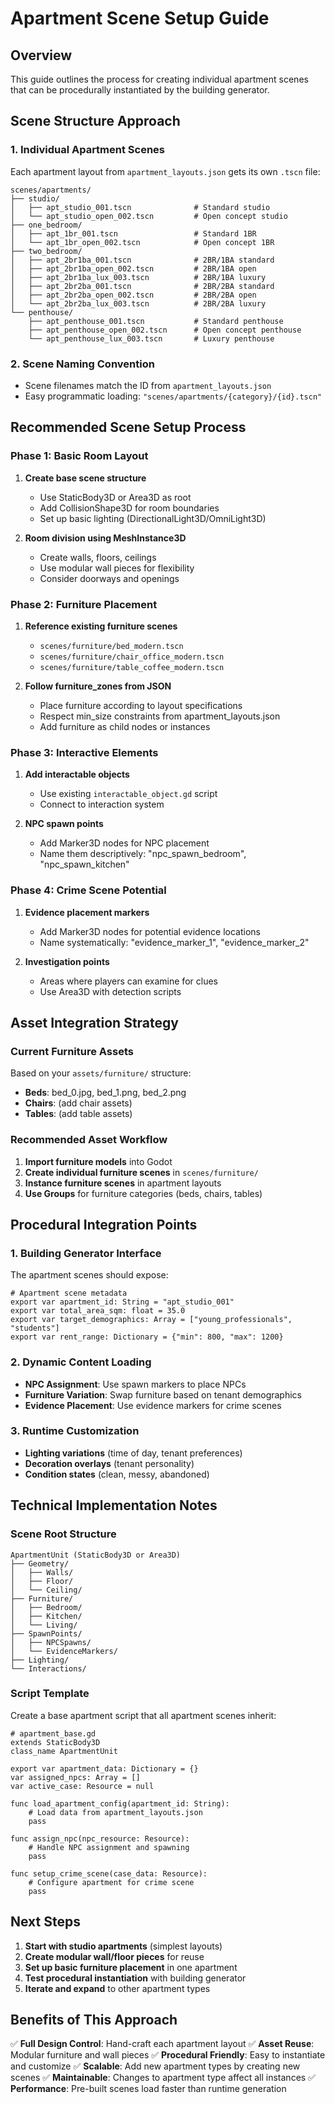 # Apartment Scene Setup Guide

## Overview
This guide outlines the process for creating individual apartment scenes that can be procedurally instantiated by the building generator.

## Scene Structure Approach

### 1. Individual Apartment Scenes
Each apartment layout from `apartment_layouts.json` gets its own `.tscn` file:

```
scenes/apartments/
├── studio/
│   ├── apt_studio_001.tscn              # Standard studio
│   └── apt_studio_open_002.tscn         # Open concept studio
├── one_bedroom/
│   ├── apt_1br_001.tscn                 # Standard 1BR
│   └── apt_1br_open_002.tscn            # Open concept 1BR
├── two_bedroom/
│   ├── apt_2br1ba_001.tscn              # 2BR/1BA standard
│   ├── apt_2br1ba_open_002.tscn         # 2BR/1BA open
│   ├── apt_2br1ba_lux_003.tscn          # 2BR/1BA luxury
│   ├── apt_2br2ba_001.tscn              # 2BR/2BA standard
│   ├── apt_2br2ba_open_002.tscn         # 2BR/2BA open
│   └── apt_2br2ba_lux_003.tscn          # 2BR/2BA luxury
└── penthouse/
    ├── apt_penthouse_001.tscn           # Standard penthouse
    ├── apt_penthouse_open_002.tscn      # Open concept penthouse
    └── apt_penthouse_lux_003.tscn       # Luxury penthouse
```

### 2. Scene Naming Convention
- Scene filenames match the ID from `apartment_layouts.json`
- Easy programmatic loading: `"scenes/apartments/{category}/{id}.tscn"`

## Recommended Scene Setup Process

### Phase 1: Basic Room Layout
1. **Create base scene structure**
   - Use StaticBody3D or Area3D as root
   - Add CollisionShape3D for room boundaries
   - Set up basic lighting (DirectionalLight3D/OmniLight3D)

2. **Room division using MeshInstance3D**
   - Create walls, floors, ceilings
   - Use modular wall pieces for flexibility
   - Consider doorways and openings

### Phase 2: Furniture Placement
1. **Reference existing furniture scenes**
   - `scenes/furniture/bed_modern.tscn`
   - `scenes/furniture/chair_office_modern.tscn`
   - `scenes/furniture/table_coffee_modern.tscn`

2. **Follow furniture_zones from JSON**
   - Place furniture according to layout specifications
   - Respect min_size constraints from apartment_layouts.json
   - Add furniture as child nodes or instances

### Phase 3: Interactive Elements
1. **Add interactable objects**
   - Use existing `interactable_object.gd` script
   - Connect to interaction system

2. **NPC spawn points**
   - Add Marker3D nodes for NPC placement
   - Name them descriptively: "npc_spawn_bedroom", "npc_spawn_kitchen"

### Phase 4: Crime Scene Potential
1. **Evidence placement markers**
   - Add Marker3D nodes for potential evidence locations
   - Name systematically: "evidence_marker_1", "evidence_marker_2"

2. **Investigation points**
   - Areas where players can examine for clues
   - Use Area3D with detection scripts

## Asset Integration Strategy

### Current Furniture Assets
Based on your `assets/furniture/` structure:
- **Beds**: bed_0.jpg, bed_1.png, bed_2.png
- **Chairs**: (add chair assets)
- **Tables**: (add table assets)

### Recommended Asset Workflow
1. **Import furniture models** into Godot
2. **Create individual furniture scenes** in `scenes/furniture/`
3. **Instance furniture scenes** in apartment layouts
4. **Use Groups** for furniture categories (beds, chairs, tables)

## Procedural Integration Points

### 1. Building Generator Interface
The apartment scenes should expose:
```gdscript
# Apartment scene metadata
export var apartment_id: String = "apt_studio_001"
export var total_area_sqm: float = 35.0
export var target_demographics: Array = ["young_professionals", "students"]
export var rent_range: Dictionary = {"min": 800, "max": 1200}
```

### 2. Dynamic Content Loading
- **NPC Assignment**: Use spawn markers to place NPCs
- **Furniture Variation**: Swap furniture based on tenant demographics
- **Evidence Placement**: Use evidence markers for crime scenes

### 3. Runtime Customization
- **Lighting variations** (time of day, tenant preferences)
- **Decoration overlays** (tenant personality)
- **Condition states** (clean, messy, abandoned)

## Technical Implementation Notes

### Scene Root Structure
```
ApartmentUnit (StaticBody3D or Area3D)
├── Geometry/
│   ├── Walls/
│   ├── Floor/
│   └── Ceiling/
├── Furniture/
│   ├── Bedroom/
│   ├── Kitchen/
│   └── Living/
├── SpawnPoints/
│   ├── NPCSpawns/
│   └── EvidenceMarkers/
├── Lighting/
└── Interactions/
```

### Script Template
Create a base apartment script that all apartment scenes inherit:
```gdscript
# apartment_base.gd
extends StaticBody3D
class_name ApartmentUnit

export var apartment_data: Dictionary = {}
var assigned_npcs: Array = []
var active_case: Resource = null

func load_apartment_config(apartment_id: String):
    # Load data from apartment_layouts.json
    pass

func assign_npc(npc_resource: Resource):
    # Handle NPC assignment and spawning
    pass

func setup_crime_scene(case_data: Resource):
    # Configure apartment for crime scene
    pass
```

## Next Steps

1. **Start with studio apartments** (simplest layouts)
2. **Create modular wall/floor pieces** for reuse
3. **Set up basic furniture placement** in one apartment
4. **Test procedural instantiation** with building generator
5. **Iterate and expand** to other apartment types

## Benefits of This Approach

✅ **Full Design Control**: Hand-craft each apartment layout
✅ **Asset Reuse**: Modular furniture and wall pieces
✅ **Procedural Friendly**: Easy to instantiate and customize
✅ **Scalable**: Add new apartment types by creating new scenes
✅ **Maintainable**: Changes to apartment type affect all instances
✅ **Performance**: Pre-built scenes load faster than runtime generation